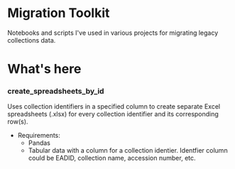 # Migration Toolkit
Notebooks and scripts I've used in various projects for migrating legacy collections data.

# What's here

### create_spreadsheets_by_id 
Uses collection identifiers in a specified column to create separate Excel spreadsheets (.xlsx) for every collection identifier and its corresponding row(s).
- Requirements:
    - Pandas
    - Tabular data with a column for a collection identier. Identfier column could be EADID, collection name, accession number, etc.
